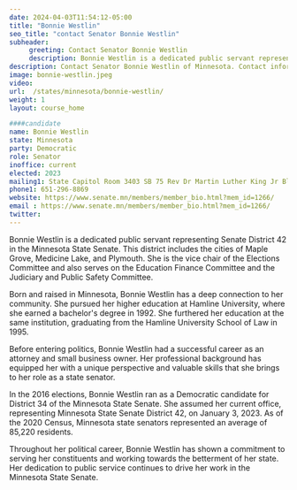 ```yaml
---
date: 2024-04-03T11:54:12-05:00
title: "Bonnie Westlin"
seo_title: "contact Senator Bonnie Westlin"
subheader:
     greeting: Contact Senator Bonnie Westlin
     description: Bonnie Westlin is a dedicated public servant representing Senate District 42 in the Minnesota State Senate. This district includes the cities of Maple Grove, Medicine Lake, and Plymouth.  
description: Contact Senator Bonnie Westlin of Minnesota. Contact information for Bonnie Westlin includes email address, phone number, and mailing address.
image: bonnie-westlin.jpeg
video:
url:  /states/minnesota/bonnie-westlin/
weight: 1
layout: course_home

####candidate
name: Bonnie Westlin
state: Minnesota
party: Democratic
role: Senator
inoffice: current
elected: 2023
mailing1: State Capitol Room 3403 SB 75 Rev Dr Martin Luther King Jr Blvd St. Paul, MN 55155-1606
phone1: 651-296-8869
website: https://www.senate.mn/members/member_bio.html?mem_id=1266/
email : https://www.senate.mn/members/member_bio.html?mem_id=1266/
twitter:
---
```


Bonnie Westlin is a dedicated public servant representing Senate District 42 in the Minnesota State Senate. This district includes the cities of Maple Grove, Medicine Lake, and Plymouth. She is the vice chair of the Elections Committee and also serves on the Education Finance Committee and the Judiciary and Public Safety Committee.

Born and raised in Minnesota, Bonnie Westlin has a deep connection to her community. She pursued her higher education at Hamline University, where she earned a bachelor's degree in 1992. She furthered her education at the same institution, graduating from the Hamline University School of Law in 1995.

Before entering politics, Bonnie Westlin had a successful career as an attorney and small business owner. Her professional background has equipped her with a unique perspective and valuable skills that she brings to her role as a state senator.

In the 2016 elections, Bonnie Westlin ran as a Democratic candidate for District 34 of the Minnesota State Senate. She assumed her current office, representing Minnesota State Senate District 42, on January 3, 2023. As of the 2020 Census, Minnesota state senators represented an average of 85,220 residents.

Throughout her political career, Bonnie Westlin has shown a commitment to serving her constituents and working towards the betterment of her state. Her dedication to public service continues to drive her work in the Minnesota State Senate.
